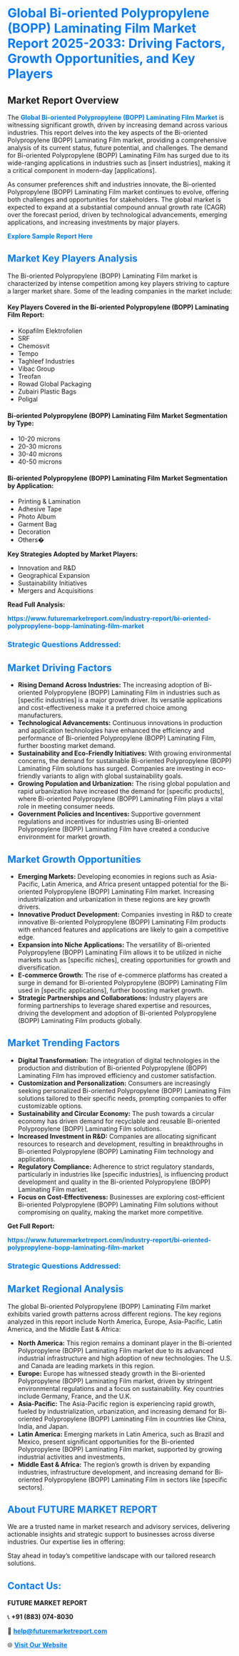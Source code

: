 <h1 style="color: #007BFF;">Global Bi-oriented Polypropylene (BOPP) Laminating Film Market Report 2025-2033: Driving Factors, Growth Opportunities, and Key Players</h1>

<section id="overview">
<h2>Market Report Overview</h2>
<p>The <a href="https://www.futuremarketreport.com/industry-report/bi-oriented-polypropylene-bopp-laminating-film-market" style="color: #007BFF; text-decoration: none;"><strong>Global Bi-oriented Polypropylene (BOPP) Laminating Film Market</strong></a> is witnessing significant growth, driven by increasing demand across various industries. This report delves into the key aspects of the Bi-oriented Polypropylene (BOPP) Laminating Film market, providing a comprehensive analysis of its current status, future potential, and challenges. The demand for Bi-oriented Polypropylene (BOPP) Laminating Film has surged due to its wide-ranging applications in industries such as [insert industries], making it a critical component in modern-day [applications].</p>
<p>As consumer preferences shift and industries innovate, the Bi-oriented Polypropylene (BOPP) Laminating Film market continues to evolve, offering both challenges and opportunities for stakeholders. The global market is expected to expand at a substantial compound annual growth rate (CAGR) over the forecast period, driven by technological advancements, emerging applications, and increasing investments by major players.</p>
</section>

<section id="overview">
<p><a href="https://www.futuremarketreport.com/request-sample/reportId=107167" style="color: #007BFF; text-decoration: none;"><strong>Explore Sample Report Here</strong></a></p>
</section>

<section id="key-players">
<h2 style="color: #007BFF;">Market Key Players Analysis</h2>
<p>The Bi-oriented Polypropylene (BOPP) Laminating Film market is characterized by intense competition among key players striving to capture a larger market share. Some of the leading companies in the market include:</p>
<h4>Key Players Covered in the Bi-oriented Polypropylene (BOPP) Laminating Film Report:</h4>
<ul><li>Kopafilm Elektrofolien</li><li>SRF</li><li>Chemosvit</li><li>Tempo</li><li>Taghleef Industries</li><li>Vibac Group</li><li>Treofan</li><li>Rowad Global Packaging</li><li>Zubairi Plastic Bags</li><li>Poligal</li></ul>
<h4>Bi-oriented Polypropylene (BOPP) Laminating Film Market Segmentation by Type:</h4>
<ul><li>10-20 microns</li><li>20-30 microns</li><li>30-40 microns</li><li>40-50 microns</li></ul>

<h4>Bi-oriented Polypropylene (BOPP) Laminating Film Market Segmentation by Application:</h4>
<ul><li>Printing &amp; Lamination</li><li>Adhesive Tape</li><li>Photo Album</li><li>Garment Bag</li><li>Decoration</li><li>Others�</li></ul>
<p><strong>Key Strategies Adopted by Market Players:</strong></p>
<ul>
<li>Innovation and R&D</li>
<li>Geographical Expansion</li>
<li>Sustainability Initiatives</li>
<li>Mergers and Acquisitions</li>
</ul>
</section>

<section>
<p><strong>Read Full Analysis: </strong></p><a href="https://www.futuremarketreport.com/industry-report/bi-oriented-polypropylene-bopp-laminating-film-market" style="color: #007BFF; text-decoration: none;"><strong>https://www.futuremarketreport.com/industry-report/bi-oriented-polypropylene-bopp-laminating-film-market</strong></a>
<h3 style="color: #007BFF;">Strategic Questions Addressed:</h3>
</section>

<section id="driving-factors">
<h2 style="color: #007BFF;">Market Driving Factors</h2>
<ul>
<li><strong>Rising Demand Across Industries:</strong> The increasing adoption of Bi-oriented Polypropylene (BOPP) Laminating Film in industries such as [specific industries] is a major growth driver. Its versatile applications and cost-effectiveness make it a preferred choice among manufacturers.</li>
<li><strong>Technological Advancements:</strong> Continuous innovations in production and application technologies have enhanced the efficiency and performance of Bi-oriented Polypropylene (BOPP) Laminating Film, further boosting market demand.</li>
<li><strong>Sustainability and Eco-Friendly Initiatives:</strong> With growing environmental concerns, the demand for sustainable Bi-oriented Polypropylene (BOPP) Laminating Film solutions has surged. Companies are investing in eco-friendly variants to align with global sustainability goals.</li>
<li><strong>Growing Population and Urbanization:</strong> The rising global population and rapid urbanization have increased the demand for [specific products], where Bi-oriented Polypropylene (BOPP) Laminating Film plays a vital role in meeting consumer needs.</li>
<li><strong>Government Policies and Incentives:</strong> Supportive government regulations and incentives for industries using Bi-oriented Polypropylene (BOPP) Laminating Film have created a conducive environment for market growth.</li>
</ul>
</section>

<section id="growth-opportunities">
<h2 style="color: #007BFF;">Market Growth Opportunities</h2>
<ul>
<li><strong>Emerging Markets:</strong> Developing economies in regions such as Asia-Pacific, Latin America, and Africa present untapped potential for the Bi-oriented Polypropylene (BOPP) Laminating Film market. Increasing industrialization and urbanization in these regions are key growth drivers.</li>
<li><strong>Innovative Product Development:</strong> Companies investing in R&D to create innovative Bi-oriented Polypropylene (BOPP) Laminating Film products with enhanced features and applications are likely to gain a competitive edge.</li>
<li><strong>Expansion into Niche Applications:</strong> The versatility of Bi-oriented Polypropylene (BOPP) Laminating Film allows it to be utilized in niche markets such as [specific niches], creating opportunities for growth and diversification.</li>
<li><strong>E-commerce Growth:</strong> The rise of e-commerce platforms has created a surge in demand for Bi-oriented Polypropylene (BOPP) Laminating Film used in [specific applications], further boosting market growth.</li>
<li><strong>Strategic Partnerships and Collaborations:</strong> Industry players are forming partnerships to leverage shared expertise and resources, driving the development and adoption of Bi-oriented Polypropylene (BOPP) Laminating Film products globally.</li>
</ul>
</section>

<section id="trending-factors">
<h2 style="color: #007BFF;">Market Trending Factors</h2>
<ul>
<li><strong>Digital Transformation:</strong> The integration of digital technologies in the production and distribution of Bi-oriented Polypropylene (BOPP) Laminating Film has improved efficiency and customer satisfaction.</li>
<li><strong>Customization and Personalization:</strong> Consumers are increasingly seeking personalized Bi-oriented Polypropylene (BOPP) Laminating Film solutions tailored to their specific needs, prompting companies to offer customizable options.</li>
<li><strong>Sustainability and Circular Economy:</strong> The push towards a circular economy has driven demand for recyclable and reusable Bi-oriented Polypropylene (BOPP) Laminating Film solutions.</li>
<li><strong>Increased Investment in R&D:</strong> Companies are allocating significant resources to research and development, resulting in breakthroughs in Bi-oriented Polypropylene (BOPP) Laminating Film technology and applications.</li>
<li><strong>Regulatory Compliance:</strong> Adherence to strict regulatory standards, particularly in industries like [specific industries], is influencing product development and quality in the Bi-oriented Polypropylene (BOPP) Laminating Film market.</li>
<li><strong>Focus on Cost-Effectiveness:</strong> Businesses are exploring cost-efficient Bi-oriented Polypropylene (BOPP) Laminating Film solutions without compromising on quality, making the market more competitive.</li>
</ul>
</section>

<section>
<p><strong>Get Full Report: </strong></p><a href="https://www.futuremarketreport.com/industry-report/bi-oriented-polypropylene-bopp-laminating-film-market" style="color: #007BFF; text-decoration: none;"><strong>https://www.futuremarketreport.com/industry-report/bi-oriented-polypropylene-bopp-laminating-film-market</strong></a>
<h3 style="color: #007BFF;">Strategic Questions Addressed:</h3>
</section>


<section id="regional-analysis">
<h2 style="color: #007BFF;">Market Regional Analysis</h2>
<p>The global Bi-oriented Polypropylene (BOPP) Laminating Film market exhibits varied growth patterns across different regions. The key regions analyzed in this report include North America, Europe, Asia-Pacific, Latin America, and the Middle East & Africa:</p>
<ul>
<li><strong>North America:</strong> This region remains a dominant player in the Bi-oriented Polypropylene (BOPP) Laminating Film market due to its advanced industrial infrastructure and high adoption of new technologies. The U.S. and Canada are leading markets in this region.</li>
<li><strong>Europe:</strong> Europe has witnessed steady growth in the Bi-oriented Polypropylene (BOPP) Laminating Film market, driven by stringent environmental regulations and a focus on sustainability. Key countries include Germany, France, and the U.K.</li>
<li><strong>Asia-Pacific:</strong> The Asia-Pacific region is experiencing rapid growth, fueled by industrialization, urbanization, and increasing demand for Bi-oriented Polypropylene (BOPP) Laminating Film in countries like China, India, and Japan.</li>
<li><strong>Latin America:</strong> Emerging markets in Latin America, such as Brazil and Mexico, present significant opportunities for the Bi-oriented Polypropylene (BOPP) Laminating Film market, supported by growing industrial activities and investments.</li>
<li><strong>Middle East & Africa:</strong> The region’s growth is driven by expanding industries, infrastructure development, and increasing demand for Bi-oriented Polypropylene (BOPP) Laminating Film in sectors like [specific sectors].</li>
</ul>
</section>

<footer>
<h2 style="color: #007BFF;">About FUTURE MARKET REPORT</h2>
<p>We are a trusted name in market research and advisory services, delivering actionable insights and strategic support to businesses across diverse industries. Our expertise lies in offering:</p>

<p>Stay ahead in today’s competitive landscape with our tailored research solutions.</p>

<h2 style="color: #007BFF;">Contact Us:</h2>
<p><strong>FUTURE MARKET REPORT</strong></p>
<p>📞 <strong>+91 (883) 074-8030</strong></p>
<p>📧 <strong><a href="mailto:help@futuremarketreport.com" style="color: #007BFF;">help@futuremarketreport.com</a></strong></p>
<p>🌐 <strong><a href="https://www.futuremarketreport.com/" style="color: #007BFF;">Visit Our Website</a></strong></p>
</footer>
